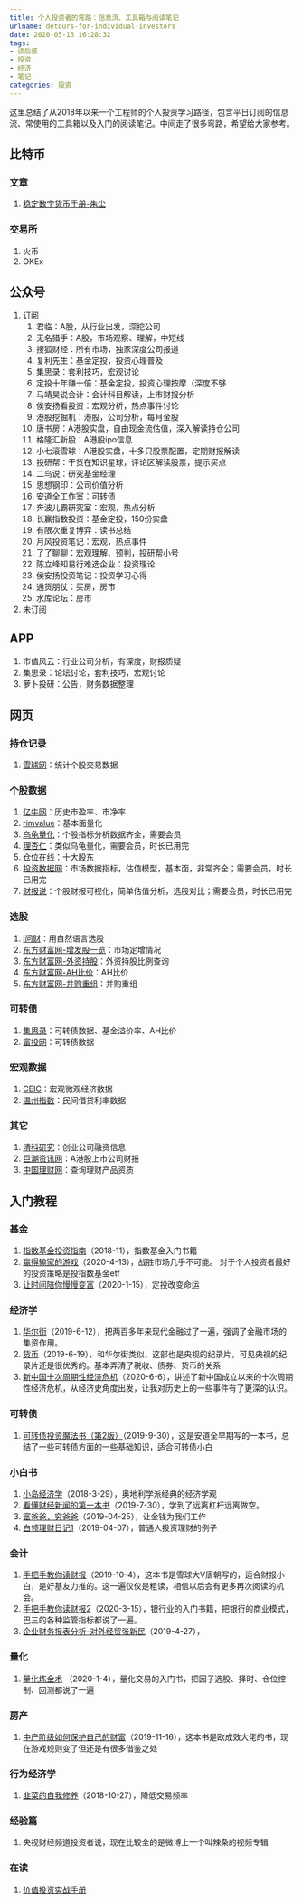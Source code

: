 ```yaml
---
title: 个人投资者的弯路：信息流、工具箱与阅读笔记
urlname: detours-for-individual-investors
date: 2020-05-13 16:28:32
tags: 
- 读后感
- 投资
- 经济
- 笔记
categories: 投资
---
```


这里总结了从2018年以来一个工程师的个人投资学习路径，包含平日订阅的信息流、常使用的工具箱以及入门的阅读笔记。中间走了很多弯路，希望给大家参考。

<!-- more -->

## 比特币
### 文章
1. [稳定数字货币手册-朱尘](https://wisburg.com/articles/180507)

### 交易所
1. 火币
2. OKEx

## 公众号
1. 订阅
	1. 君临：A股，从行业出发，深挖公司
	2. 无名猎手：A股，市场观察、理解，中短线
	3. 搜狐财经：所有市场，独家深度公司报道
	4. 复利先生：基金定投，投资心理普及
	5. 集思录：套利技巧，宏观讨论
	6. 定投十年赚十倍：基金定投，投资心理按摩（深度不够
	7. 马靖昊说会计：会计科目解读，上市财报分析
	8. 侯安扬看投资：宏观分析，热点事件讨论
	9. 港股挖掘机：港股，公司分析，每月金股
	10. 唐书房：A港股实盘，自由现金流估值，深入解读持仓公司
	11. 格隆汇新股：A港股ipo信息
	12. 小七滚雪球：A港股实盘，十多只股票配置，定期财报解读
	13. 投研帮：干货在知识星球，评论区解读股票，提示买点
	14. 二鸟说：研究基金经理
	15. 思想钢印：公司价值分析
	16. 安道全工作室：可转债
	17. 奔波儿霸研究室：宏观，热点分析
	18. 长赢指数投资：基金定投，150份实盘
	19. 有限次重复博弈：读书总结
	20. 月风投资笔记：宏观，热点事件
	21. 了了聊聊：宏观理解、预判，投研帮小号
	22. 陈立峰知易行难选企业：投资理论
	23. 侯安扬投资笔记：投资学习心得
	24. 通货朋仗：买房，房市
	25. 水库论坛：房市
2. 未订阅

## APP
1. 市值风云：行业公司分析，有深度，财报质疑
2. 集思录：论坛讨论，套利技巧，宏观讨论
3. 萝卜投研：公告，财务数据整理

## 网页
### 持仓记录
1. [雪球网](https://xueqiu.com/)：统计个股交易数据

### 个股数据
1. [亿牛网](https://eniu.com/)：历史市盈率、市净率
2. [rimvalue](http://rimvalue.cn/)：基本面量化
3. [乌龟量化](https://androidinvest.com/)：个股指标分析数据齐全，需要会员
4. [理杏仁](https://www.lixinger.com/)：类似乌龟量化，需要会员，时长已用完
5. [仓位在线](http://cwzx.shdjt.com/)：十大股东
6. [投资数据网](https://www.touzid.com/)：市场数据指标，估值模型，基本面，非常齐全；需要会员，时长已用完
7. [财报说](https://caibaoshuo.com/)：个股财报可视化，简单估值分析，选股对比；需要会员，时长已用完
 
### 选股
1. [i问财](http://www.iwencai.com/)：用自然语言选股
2. [东方财富网-增发股一览](http://data.eastmoney.com/other/gkzf.html)：市场定增情况
3. [东方财富网-外资持股](http://data.eastmoney.com/hsgtcg/)：外资持股比例查询
4. [东方财富网-AH比价](http://quote.eastmoney.com/center/gridlist.html#ah_comparison)：AH比价
5. [东方财富网-并购重组](http://data.eastmoney.com/bgcz/)：并购重组


### 可转债
1. [集思录](https://www.jisilu.cn/)：可转债数据、基金溢价率、AH比价
2. [富投网](http://www.richvest.com/)：可转债数据

### 宏观数据
1. [CEIC](https://www.ceicdata.com/)：宏观微观经济数据
2. [温州指数](http://www.wzpfi.gov.cn/)：民间借贷利率数据

### 其它
1. [清科研究](https://www.pedata.cn/)：创业公司融资信息
2. [巨潮资讯网](http://www.cninfo.com.cn/)：A港股上市公司财报
3. [中国理财网](https://www.chinawealth.com.cn)：查询理财产品资质 


## 入门教程
### 基金
1. [指数基金投资指南](https://book.douban.com/subject/27204860/)（2018-11），指数基金入门书籍
2. [赢得输家的游戏](https://book.douban.com/subject/4888394/)（2020-4-13），战胜市场几乎不可能。 对于个人投资者最好的投资策略是投指数基金etf
3. [让时间陪你慢慢变富](https://book.douban.com/subject/34906885/)（2020-1-15），定投改变命运

### 经济学
1. [华尔街](https://movie.douban.com/subject/5294309/)（2019-6-12），把两百多年来现代金融过了一遍，强调了金融市场的集资作用。
2. [货币](https://movie.douban.com/subject/19935816/)（2019-6-19），和华尔街类似，这部也是央视的纪录片，可见央视的纪录片还是很优秀的。基本弄清了税收、债券、货币的关系
3. [新中国十次周期性经济危机](https://www.bilibili.com/video/BV1Da4y1x7WW)（2020-6-6），讲述了新中国成立以来的十次周期性经济危机，从经济史角度出发，让我对历史上的一些事件有了更深的认识。

### 可转债
1. [可转债投资魔法书（第2版）](https://book.douban.com/subject/25929431/)（2019-9-30），这是安道全早期写的一本书，总结了一些可转债方面的一些基础知识，适合可转债小白

### 小白书
1. [小岛经济学](https://book.douban.com/subject/26897464/)（2018-3-29），奥地利学派经典的经济学观
2. [看懂财经新闻的第一本书](https://book.douban.com/subject/7060413/)（2019-7-30），学到了远离杠杆远离做空。
3. [富爸爸，穷爸爸](https://book.douban.com/subject/1033778/)（2019-04-25），让金钱为我们工作
4. [白领理财日记1](https://book.douban.com/subject/6001819/)（2019-04-07），普通人投资理财的例子

### 会计
1. [手把手教你读财报](https://book.douban.com/subject/26290085/)（2019-10-4），这本书是雪球大V唐朝写的，适合财报小白，是好基友力推的。这一遍仅仅是粗读，相信以后会有更多再次阅读的机会。
2. [手把手教你读财报2](https://book.douban.com/subject/26965847/)（2020-3-15），银行业的入门书籍，把银行的商业模式，巴三的各种监管指标都说了一遍。
3. [企业财务报表分析-对外经贸张新民](http://open.163.com/special/cuvocw/qiyecaiwu.html)（2019-4-27），

### 量化
1. [量化炼金术](https://book.douban.com/subject/27125562/) （2020-1-4），量化交易的入门书，把因子选股、择时、仓位控制、回测都说了一遍

### 房产
1. [中产阶级如何保护自己的财富](https://book.douban.com/subject/27015138/)（2019-11-16），这本书是欧成效大佬的书，现在游戏规则变了但还是有很多借鉴之处

### 行为经济学
1. [韭菜的自我修养](https://book.douban.com/subject/30314653/)（2018-10-27），降低交易频率

### 经验篇
1. 央视财经频道投资者说，现在比较全的是微博上一个叫辣条的视频专辑

### 在读
1. [价值投资实战手册](https://book.douban.com/subject/30416923/)
